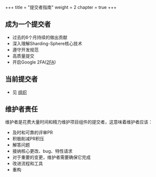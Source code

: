 +++
title = "提交者指南"
weight = 2
chapter = true
+++

## 成为一个提交者

 - 过去的6个月持续的做出贡献
 - 深入理解Sharding-Sphere核心技术
 - 遵守开发规范
 - 高质量提交
 - 开启Google 2FA([2FA](/cn/contribute/2fa/))

## 当前提交者

 - 见 [组织](/cn/organization/)
 
## 维护者责任

维护者是花费大量时间和精力维护项目组件的提交者，这意味着维护者应该：
   
 - 及时和可靠的评审PR
 - 积极削减PR积压
 - 解答问题
 - 接纳核心更改、bug、特性请求
 - 对于重要的变更，维护者需要确保它完成
 - 改进流程和工具
 - 重构
